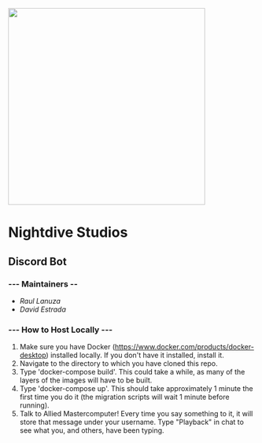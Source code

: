 <img src="https://upload.wikimedia.org/wikipedia/en/thumb/2/2b/Nightdive_Studios.svg/1200px-Nightdive_Studios.svg.png "  width="400" height="400">

# Nightdive Studios
## Discord Bot
### --- Maintainers --
- *Raul Lanuza*
- *David Estrada*

### --- How to Host Locally ---
1. Make sure you have Docker (https://www.docker.com/products/docker-desktop) installed locally. If you don't have it installed, install it.
2. Navigate to the directory to which you have cloned this repo.
3. Type 'docker-compose build'. This could take a while, as many of the layers of the images will have to be built.
4. Type 'docker-compose up'. This should take approximately 1 minute the first time you do it (the migration scripts will wait 1 minute before running).
5. Talk to Allied Mastercomputer! Every time you say something to it, it will store that message under your username. Type "Playback" in chat to see what you, and others, have been typing.